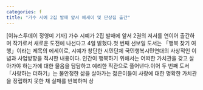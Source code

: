 ```yaml
---
categories: f
title: "가수 시예 2집 발매 앞서 에세이 및 단상집 출간"
---
```

[이뉴스투데이 정영미 기자] 가수 시예가 2집 발매에 앞서 2권의 저서를 연이어 출간하며 작가로서 새로운 도전에 나선다고 4일 밝혔다.첫 번째 선보일 도서는 「행복 찾기 여행」이라는 제목의 에세이로, 시예가 창단한 시민단체 국민행복시민연대의 사상적인 이념과 사업방향을 적시한 내용이다. 인간이 행복하기 위해서는 어떠한 가치관을 갖고 살아가야 하는가에 대한 물음을 담담하고 예리한 직관으로 풀어낸다.이어 두 번째 도서 「사랑하는 더하기」는 불안정한 삶을 살아가는 젊은이들이 사랑에 대한 명확한 가치관을 정립하지 못한 채 실패를 반복하며 상